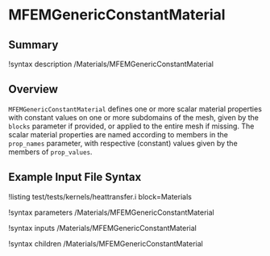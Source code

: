 # MFEMGenericConstantMaterial

## Summary

!syntax description /Materials/MFEMGenericConstantMaterial

## Overview

`MFEMGenericConstantMaterial` defines one or more scalar material properties with constant values on
one or more subdomains of the mesh, given by the `blocks` parameter if provided, or applied to the
entire mesh if missing. The scalar material properties are named according to members in the
`prop_names` parameter, with respective (constant) values given by the members of `prop_values`.

## Example Input File Syntax

!listing test/tests/kernels/heattransfer.i block=Materials

!syntax parameters /Materials/MFEMGenericConstantMaterial

!syntax inputs /Materials/MFEMGenericConstantMaterial

!syntax children /Materials/MFEMGenericConstantMaterial
